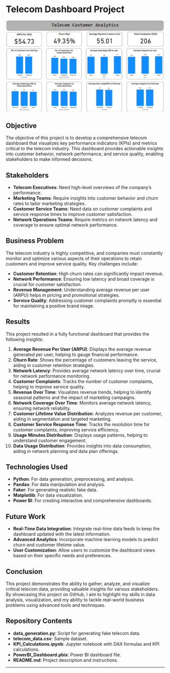 # Telecom Dashboard Project
![Telecom Dashboard](telecom_screenshot.png)

## Objective

The objective of this project is to develop a comprehensive telecom dashboard that visualizes key performance indicators (KPIs) and metrics critical to the telecom industry. This dashboard provides actionable insights into customer behavior, network performance, and service quality, enabling stakeholders to make informed decisions.

## Stakeholders

- **Telecom Executives**: Need high-level overviews of the company’s performance.
- **Marketing Teams**: Require insights into customer behavior and churn rates to tailor marketing strategies.
- **Customer Service Teams**: Need data on customer complaints and service response times to improve customer satisfaction.
- **Network Operations Teams**: Require metrics on network latency and coverage to ensure optimal network performance.

## Business Problem

The telecom industry is highly competitive, and companies must constantly monitor and optimize various aspects of their operations to retain customers and improve service quality. Key challenges include:

- **Customer Retention**: High churn rates can significantly impact revenue.
- **Network Performance**: Ensuring low latency and broad coverage is crucial for customer satisfaction.
- **Revenue Management**: Understanding average revenue per user (ARPU) helps in pricing and promotional strategies.
- **Service Quality**: Addressing customer complaints promptly is essential for maintaining a positive brand image.

## Results

This project resulted in a fully functional dashboard that provides the following insights:

1. **Average Revenue Per User (ARPU)**: Displays the average revenue generated per user, helping to gauge financial performance.
2. **Churn Rate**: Shows the percentage of customers leaving the service, aiding in customer retention strategies.
3. **Network Latency**: Provides average network latency over time, crucial for network performance monitoring.
4. **Customer Complaints**: Tracks the number of customer complaints, helping to improve service quality.
5. **Revenue Over Time**: Visualizes revenue trends, helping to identify seasonal patterns and the impact of marketing campaigns.
6. **Network Coverage Over Time**: Monitors average network latency, ensuring network reliability.
7. **Customer Lifetime Value Distribution**: Analyzes revenue per customer, aiding in segmentation and targeted marketing.
8. **Customer Service Response Time**: Tracks the resolution time for customer complaints, improving service efficiency.
9. **Usage Minutes Distribution**: Displays usage patterns, helping to understand customer engagement.
10. **Data Usage Distribution**: Provides insights into data consumption, aiding in network planning and data plan offerings.

## Technologies Used

- **Python**: For data generation, preprocessing, and analysis.
- **Pandas**: For data manipulation and analysis.
- **Faker**: For generating realistic fake data.
- **Matplotlib**: For data visualization.
- **Power BI**: For creating interactive and comprehensive dashboards.


## Future Work

- **Real-Time Data Integration**: Integrate real-time data feeds to keep the dashboard updated with the latest information.
- **Advanced Analytics**: Incorporate machine learning models to predict churn and customer lifetime value.
- **User Customization**: Allow users to customize the dashboard views based on their specific needs and preferences.

## Conclusion

This project demonstrates the ability to gather, analyze, and visualize critical telecom data, providing valuable insights for various stakeholders. By showcasing this project on GitHub, I aim to highlight my skills in data analysis, visualization, and my ability to tackle real-world business problems using advanced tools and techniques.

## Repository Contents

- **data_generation.py**: Script for generating fake telecom data.
- **telecom_data.csv**: Sample dataset.
- **KPI_Calculations.ipynb**: Jupyter notebook with DAX formulas and KPI calculations.
- **PowerBI_Dashboard.pbix**: Power BI dashboard file.
- **README.md**: Project description and instructions.

---


